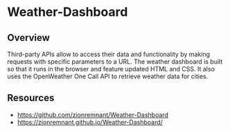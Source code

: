 # Weather-Dashboard

## Overview

Third-party APIs allow to access their data and functionality by making requests with specific parameters to a URL. The weather dashboard is built so that it runs in the browser and feature updated HTML and CSS.
It also uses the OpenWeather One Call API to retrieve weather data for cities.

## Resources

- https://github.com/zionremnant/Weather-Dashboard
- https://zionremnant.github.io/Weather-Dashboard/
